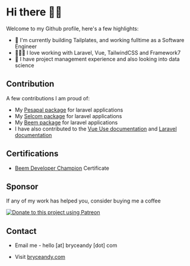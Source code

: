 # Hi there 👋🏽

Welcome to my Github profile, here's a few highlights:

- 🏹 I'm currently building Tailplates, and working fulltime as a Software Engineer
- 👨🏾‍💻 I love working with Laravel, Vue, TailwindCSS and Framework7
- 🔭 I have project management experience and also looking into data science

## Contribution

A few contributions I am proud of:

- My [Pesapal package](https://github.com/bryceandy/laravel_pesapal) for laravel applications
- My [Selcom package](https://github.com/bryceandy/laravel-selcom) for laravel applications
- My [Beem package](https://github.com/bryceandy/laravel-beem) for laravel applications
- I have also contributed to the [Vue Use documentation](https://github.com/vueuse/vueuse) and [Laravel documentation](https://github.com/laravel/docs)

## Certifications

- [Beem Developer Champion](https://bryceandy.s3.us-east-2.amazonaws.com/Beem+Certificate+of+Achievement.pdf) Certificate

## Sponsor

If any of my work has helped you, consider buying me a coffee

<a href="https://patreon.com/bryceandy" rel="nofollow"><img src="https://camo.githubusercontent.com/30769f9470f623db56c689c8c1722d7bcb51efb1e1128d464958b58f27090872/68747470733a2f2f696d672e736869656c64732e696f2f62616467652f70617472656f6e2d646f6e6174652d79656c6c6f772e737667" alt="Donate to this project using Patreon" data-canonical-src="https://img.shields.io/badge/patreon-donate-yellow.svg" style="max-width:100%;"></a>

## Contact

- Email me - hello [at] bryceandy [dot] com

- Visit [bryceandy.com](https://bryceandy.com)
